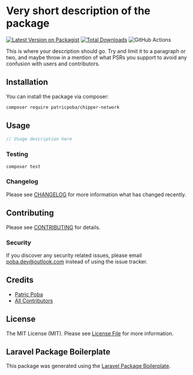 # Very short description of the package

[![Latest Version on Packagist](https://img.shields.io/packagist/v/patricpoba/chipper-network.svg?style=flat-square)](https://packagist.org/packages/patricpoba/chipper-network)
[![Total Downloads](https://img.shields.io/packagist/dt/patricpoba/chipper-network.svg?style=flat-square)](https://packagist.org/packages/patricpoba/chipper-network)
![GitHub Actions](https://github.com/patricpoba/chipper-network/actions/workflows/main.yml/badge.svg)

This is where your description should go. Try and limit it to a paragraph or two, and maybe throw in a mention of what PSRs you support to avoid any confusion with users and contributors.

## Installation

You can install the package via composer:

```bash
composer require patricpoba/chipper-network
```

## Usage

```php
// Usage description here
```

### Testing

```bash
composer test
```

### Changelog

Please see [CHANGELOG](CHANGELOG.md) for more information what has changed recently.

## Contributing

Please see [CONTRIBUTING](CONTRIBUTING.md) for details.

### Security

If you discover any security related issues, please email poba.dev@outlook.com instead of using the issue tracker.

## Credits

-   [Patric Poba](https://github.com/patricpoba)
-   [All Contributors](../../contributors)

## License

The MIT License (MIT). Please see [License File](LICENSE.md) for more information.

## Laravel Package Boilerplate

This package was generated using the [Laravel Package Boilerplate](https://laravelpackageboilerplate.com).
